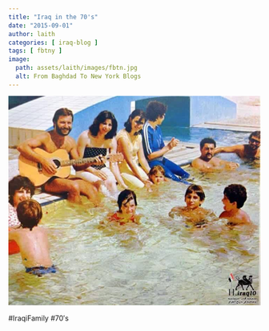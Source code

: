 ```yaml
---
title: "Iraq in the 70's"
date: "2015-09-01"
author: laith
categories: [ iraq-blog ]
tags: [ fbtny ]
image:
  path: assets/laith/images/fbtn.jpg
  alt: From Baghdad To New York Blogs
---
```


![image](/assets/laith/posts/2015/images/tumblr_nu01ua599k1uelmamo1_1280.jpg)

#IraqiFamily #70′s
